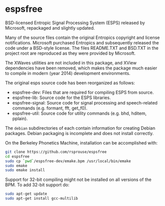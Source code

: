 espsfree
========

BSD-licensed Entropic Signal Processing System (ESPS) released by Microsoft,
repackaged and slightly updated.

Many of the source files contain the original Entropics copyright and license
notifications. Microsoft purchased Entropics and subsequently released the
code under a BSD-style license. The files README.TXT and BSD.TXT in the
project root are reproduced as they were provided by Microsoft.

The XWaves utilities are not included in this package, and XView dependencies
have been removed, which makes the package much easier to compile in modern
(year 2014) development environments.

The original esps source code has been reorganized as follows:

- espsfree-dev: Files that are required for compiling ESPS from source.
- espsfree-lib: Source code for the ESPS libraries.
- espsfree-signal: Source code for signal processing and speech-related commands (e.g. formant, fft, get\_f0).
- espsfree-util: Source code for utility commands (e.g. bhd, hditem, pplain).

The `debian` subdirectories of each contain information for creating Debian
packages. Debian packaging is incomplete and does not install correctly.

On the Berkeley Phonetics Machine, installation can be accomplished with:

```bash
git clone https://github.com/rsprouse/espsfree
cd espsfree
sudo cp `pwd`/espsfree-dev/emake.bpm /usr/local/bin/emake
sudo emake
sudo emake install
```

Support for 32-bit compiling might not be installed on all versions of the
BPM. To add 32-bit support do:

```bash
sudo apt-get update
sudo apt-get install gcc-multilib
```
